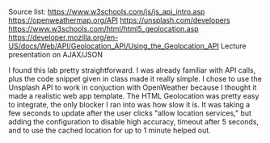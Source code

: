 Source list:
https://www.w3schools.com/js/js_api_intro.asp
https://openweathermap.org/API
https://unsplash.com/developers
https://www.w3schools.com/html/html5_geolocation.asp
https://developer.mozilla.org/en-US/docs/Web/API/Geolocation_API/Using_the_Geolocation_API
Lecture presentation on AJAX/JSON

I found this lab pretty straightforward. I was already familiar with API calls, plus the code snippet given in class made it really simple. I chose to use the Unsplash API to work in conjuction with OpenWeather because I thought it made a realistic web app template. The HTML Geolocation was pretty easy to integrate, the only blocker I ran into was how slow it is. It was taking a few seconds to update after the user clicks "allow location services," but adding the configuration to disable high accuracy, timeout after 5 seconds, and to use the cached location for up to 1 minute helped out.